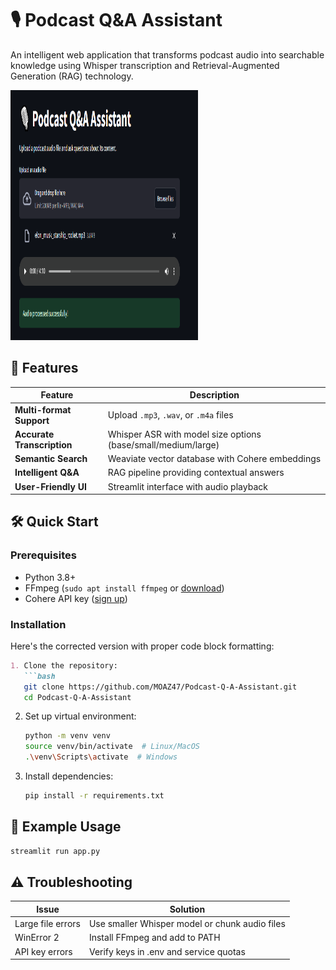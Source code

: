 # 🎙️ Podcast Q&A Assistant

An intelligent web application that transforms podcast audio into searchable knowledge using Whisper transcription and Retrieval-Augmented Generation (RAG) technology.

<img src="img/img1.png" width="300" height="400">

## 🚀 Features

| Feature | Description |
|---------|-------------|
| **Multi-format Support** | Upload `.mp3`, `.wav`, or `.m4a` files |
| **Accurate Transcription** | Whisper ASR with model size options (base/small/medium/large) |
| **Semantic Search** | Weaviate vector database with Cohere embeddings |
| **Intelligent Q&A** | RAG pipeline providing contextual answers |
| **User-Friendly UI** | Streamlit interface with audio playback |


## 🛠️ Quick Start

### Prerequisites
- Python 3.8+
- FFmpeg (`sudo apt install ffmpeg` or [download](https://ffmpeg.org/))
- Cohere API key ([sign up](https://dashboard.cohere.com/))

### Installation

Here's the corrected version with proper code block formatting:

```markdown
1. Clone the repository:
   ```bash
   git clone https://github.com/MOAZ47/Podcast-Q-A-Assistant.git
   cd Podcast-Q-A-Assistant
   ```

2. Set up virtual environment:
   ```bash
   python -m venv venv
   source venv/bin/activate  # Linux/MacOS
   .\venv\Scripts\activate  # Windows
   ```

3. Install dependencies:
   ```bash
   pip install -r requirements.txt
   ```


## 🧩 Example Usage
   ```bash
   streamlit run app.py
   ```

## ⚠️ Troubleshooting
| Issue	 | Solution |
|---------|-------------|
|Large file errors | Use smaller Whisper model or chunk audio files |
|WinError 2 | Install FFmpeg and add to PATH |
|API key errors | Verify keys in .env and service quotas |
	
	
	






